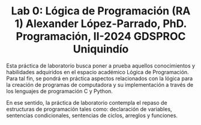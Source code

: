 <h1 align="center">
Lab 0: Lógica de Programación (RA 1)
Alexander López-Parrado, PhD.
Programación, II-2024
GDSPROC
Uniquindío
</h1>

Esta práctica de laboratorio busca poner a prueba aquellos conocimientos y habilidades adquiridos en el espacio académico Lógica de Programación. Para tal fin, se pondrá en práctica aspectos relacionados con la lógica para la creación de programas de computadora y su implementación a través de los lenguajes de programación C y Python.

En ese sentido, la práctica de laboratorio contempla el repaso de estructuras de programación tales como: declaración de variables, sentencias condicionales, sentencias de ciclos, arreglos y funciones. 
